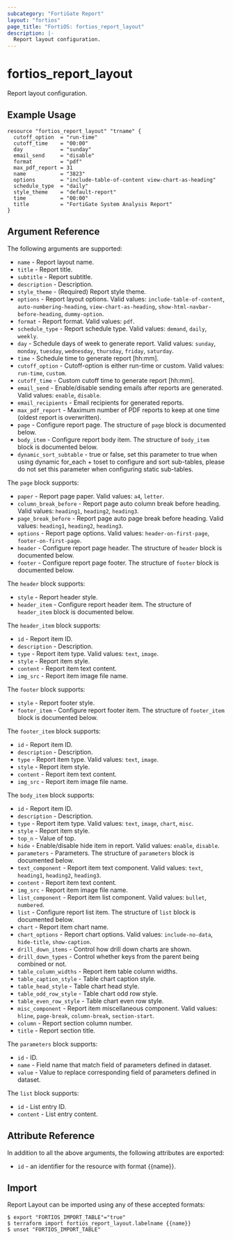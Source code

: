 ```yaml
---
subcategory: "FortiGate Report"
layout: "fortios"
page_title: "FortiOS: fortios_report_layout"
description: |-
  Report layout configuration.
---
```


# fortios_report_layout
Report layout configuration.

## Example Usage

```hcl
resource "fortios_report_layout" "trname" {
  cutoff_option  = "run-time"
  cutoff_time    = "00:00"
  day            = "sunday"
  email_send     = "disable"
  format         = "pdf"
  max_pdf_report = 31
  name           = "3823"
  options        = "include-table-of-content view-chart-as-heading"
  schedule_type  = "daily"
  style_theme    = "default-report"
  time           = "00:00"
  title          = "FortiGate System Analysis Report"
}
```

## Argument Reference

The following arguments are supported:

* `name` - Report layout name.
* `title` - Report title.
* `subtitle` - Report subtitle.
* `description` - Description.
* `style_theme` - (Required) Report style theme.
* `options` - Report layout options. Valid values: `include-table-of-content`, `auto-numbering-heading`, `view-chart-as-heading`, `show-html-navbar-before-heading`, `dummy-option`.
* `format` - Report format. Valid values: `pdf`.
* `schedule_type` - Report schedule type. Valid values: `demand`, `daily`, `weekly`.
* `day` - Schedule days of week to generate report. Valid values: `sunday`, `monday`, `tuesday`, `wednesday`, `thursday`, `friday`, `saturday`.
* `time` - Schedule time to generate report [hh:mm].
* `cutoff_option` - Cutoff-option is either run-time or custom. Valid values: `run-time`, `custom`.
* `cutoff_time` - Custom cutoff time to generate report [hh:mm].
* `email_send` - Enable/disable sending emails after reports are generated. Valid values: `enable`, `disable`.
* `email_recipients` - Email recipients for generated reports.
* `max_pdf_report` - Maximum number of PDF reports to keep at one time (oldest report is overwritten).
* `page` - Configure report page. The structure of `page` block is documented below.
* `body_item` - Configure report body item. The structure of `body_item` block is documented below.
* `dynamic_sort_subtable` - true or false, set this parameter to true when using dynamic for_each + toset to configure and sort sub-tables, please do not set this parameter when configuring static sub-tables.

The `page` block supports:

* `paper` - Report page paper. Valid values: `a4`, `letter`.
* `column_break_before` - Report page auto column break before heading. Valid values: `heading1`, `heading2`, `heading3`.
* `page_break_before` - Report page auto page break before heading. Valid values: `heading1`, `heading2`, `heading3`.
* `options` - Report page options. Valid values: `header-on-first-page`, `footer-on-first-page`.
* `header` - Configure report page header. The structure of `header` block is documented below.
* `footer` - Configure report page footer. The structure of `footer` block is documented below.

The `header` block supports:

* `style` - Report header style.
* `header_item` - Configure report header item. The structure of `header_item` block is documented below.

The `header_item` block supports:

* `id` - Report item ID.
* `description` - Description.
* `type` - Report item type. Valid values: `text`, `image`.
* `style` - Report item style.
* `content` - Report item text content.
* `img_src` - Report item image file name.

The `footer` block supports:

* `style` - Report footer style.
* `footer_item` - Configure report footer item. The structure of `footer_item` block is documented below.

The `footer_item` block supports:

* `id` - Report item ID.
* `description` - Description.
* `type` - Report item type. Valid values: `text`, `image`.
* `style` - Report item style.
* `content` - Report item text content.
* `img_src` - Report item image file name.

The `body_item` block supports:

* `id` - Report item ID.
* `description` - Description.
* `type` - Report item type. Valid values: `text`, `image`, `chart`, `misc`.
* `style` - Report item style.
* `top_n` - Value of top.
* `hide` - Enable/disable hide item in report. Valid values: `enable`, `disable`.
* `parameters` - Parameters. The structure of `parameters` block is documented below.
* `text_component` - Report item text component. Valid values: `text`, `heading1`, `heading2`, `heading3`.
* `content` - Report item text content.
* `img_src` - Report item image file name.
* `list_component` - Report item list component. Valid values: `bullet`, `numbered`.
* `list` - Configure report list item. The structure of `list` block is documented below.
* `chart` - Report item chart name.
* `chart_options` - Report chart options. Valid values: `include-no-data`, `hide-title`, `show-caption`.
* `drill_down_items` - Control how drill down charts are shown.
* `drill_down_types` - Control whether keys from the parent being combined or not.
* `table_column_widths` - Report item table column widths.
* `table_caption_style` - Table chart caption style.
* `table_head_style` - Table chart head style.
* `table_odd_row_style` - Table chart odd row style.
* `table_even_row_style` - Table chart even row style.
* `misc_component` - Report item miscellaneous component. Valid values: `hline`, `page-break`, `column-break`, `section-start`.
* `column` - Report section column number.
* `title` - Report section title.

The `parameters` block supports:

* `id` - ID.
* `name` - Field name that match field of parameters defined in dataset.
* `value` - Value to replace corresponding field of parameters defined in dataset.

The `list` block supports:

* `id` - List entry ID.
* `content` - List entry content.


## Attribute Reference

In addition to all the above arguments, the following attributes are exported:
* `id` - an identifier for the resource with format {{name}}.

## Import

Report Layout can be imported using any of these accepted formats:
```
$ export "FORTIOS_IMPORT_TABLE"="true"
$ terraform import fortios_report_layout.labelname {{name}}
$ unset "FORTIOS_IMPORT_TABLE"
```
